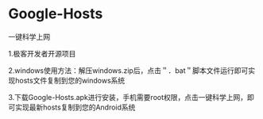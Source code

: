 # Google-Hosts
一键科学上网

1.极客开发者开源项目

2.windows使用方法：解压windows.zip后，点击＂．bat＂脚本文件运行即可实现hosts文件复制到您的windows系统

3.下载Google-Hosts.apk进行安装，手机需要root权限，点击一键科学上网，即可实现最新hosts复制到您的Android系统
